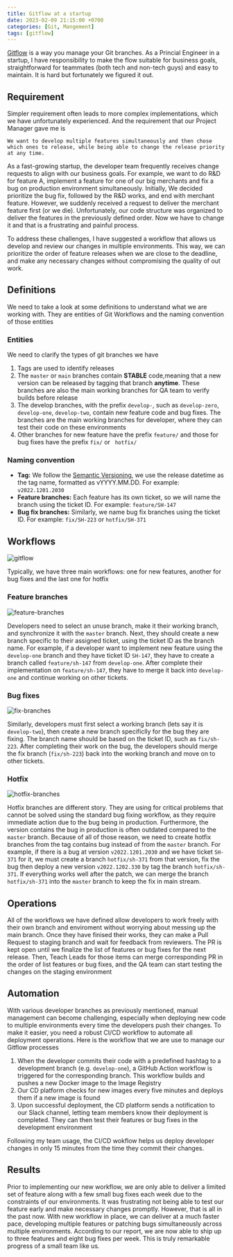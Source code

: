 ```yaml
---
title: Gitflow at a startup
date: 2023-02-09 21:15:00 +0700
categories: [Git, Mangement]
tags: [gitflow]
---
```


[Gitflow](https://www.atlassian.com/git/tutorials/comparing-workflows/gitflow-workflow) is a way you manage your Git branches. As a Princial Engineer in a startup, I have responsibility to make the flow suitable for business goals, straightforward for teammates (both tech and non-tech guys) and easy to maintain. It is hard but fortunately we figured it out.

## Requirement

Simpler requirement often leads to more complex implementations, which we have unfortunately experienced. And the requirement that our Project Manager gave me is

```
We want to develop multiple features simultaneously and then chose which ones to release, while being able to change the release priority at any time.
```

As a fast-growing startup, the developer team frequently receives change requests to align with our business goals. For example, we want to do R&D for feature A, implement a feature for one of our big merchants and fix a bug on production environment simultaneously. Initially, We decided prioritize the bug fix, followed by the R&D works, and end with merchant feature. However, we suddenly received a request to deliver the merchant feature first (or we die). Unfortunately, our code structure was organized to deliver the features in the previously defined order. Now we have to change it and that is a frustrating and painful process. 

To address these challenges, I have suggested a workflow that allows us develop and review our changes in multiple environments. This way, we can prioritize the order of feature releases when we are close to the deadline, and make any necessary changes without compromising the quality of out work.

## Definitions

We need to take a look at some definitions to understand what we are working with. They are entities of Git Workflows and the naming convention of those entities

### Entities

We need to clarify the types of git branches we have

1. Tags are used to identify releases
2. The `master` or `main` branches contain **STABLE** code,meaning that a new version can be released by tagging that branch **anytime**. These branches are also the main working branches for QA team to verify builds before release
3. The develop branches, with the prefix `develop-`, such as `develop-zero`, `develop-one`, `develop-two`, contain new feature code and bug fixes. The branches are the main working branches for developer, where they can test their code on these environments
4. Other branches for new feature have the prefix `feature/` and those for bug fixes have the prefix `fix/` or ` hotfix/`

### Naming convention

- **Tag:** We follow the [Semantic Versioning](https://semver.org/), we use the release datetime as the tag name, formatted as vYYYY.MM.DD. For example: `v2022.1201.2030`
- **Feature branches:** Each feature has its own ticket, so we will name the branch using the ticket ID. For example: `feature/SH-147`
- **Bug fix branches:** Similarly, we name bug fix branches using the ticket ID. For example: `fix/SH-223` or `hotfix/SH-371`

## Workflows

![gitflow](/assets/img/2023-02-09-gitflow.png)

Typically, we have three main workflows: one for new features, another for bug fixes and the last one for hotfix

### Feature branches

![feature-branches](/assets/img/2023-02-09-feature-branches.png)

Developers need to select an unuse branch, make it their working branch, and synchronize it with the `master` branch. Next, they should create a new branch specific to their assigned ticket, using the ticket ID as the branch name. For example, if a developer want to implement new feature using the `develop-one` branch and they have ticket ID `SH-147`, they have to create a branch called `feature/sh-147` from `develop-one`. After complete their implementation on `feature/sh-147`, they have to merge it back into `develop-one` and continue working on other tickets.

### Bug fixes

![fix-branches](/assets/img/2023-02-09-fix-branches.png)

Similarly, developers must first select a working branch (lets say it is `develop-two`), then create a new branch specificlly for the bug they are fixing. The branch name should be based on the ticket ID, such as `fix/sh-223`. After completing their work on the bug, the developers should merge the fix branch (`fix/sh-223`) back into the working branch and move on to other tickets.

### Hotfix

![hotfix-branches](/assets/img/2023-02-09-hotfix-branches.png)

Hotfix branches are different story. They are using for critical problems that cannot be solved using the standard bug fixing workflow, as they require immediate action due to the bug being in production. Furthermore, the version contains the bug in production is often outdated compared to the `master` branch. Because of all of those reason, we need to create hotfix branches from the tag contains bug instead of from the `master` branch. For example, if there is a bug at version `v2022.1201.2030` and we have ticket `SH-371` for it, we must create a branch `hotfix/sh-371` from that version, fix the bug then deploy a new version `v2022.1202.330` by tag the branch `hotfix/sh-371`. If everything works well after the patch, we can merge the branch `hotfix/sh-371` into the `master` branch to keep the fix in main stream.

## Operations

All of the workflows we have defined allow developers to work freely with their own branch and enviroment without worrying about messing up the main branch. Once they have finised their works, they can make a Pull Request to staging branch and wait for feedback from reviewers. The PR is kept open until we finalize the list of features or bug fixes for the next release. Then, Teach Leads for those items can merge corresponding PR in the order of list features or bug fixes, and the QA team can start testing the changes on the staging environment

## Automation

With various developer branches as previously mentioned, manual management can become challenging, especially when deploying new code to multiple environments every time the developers push their changes. To make it easier, you need a robust CI/CD workflow to automate all deployment operations. Here is the workflow that we are use to manage our Gitflow processes

1. When the developer commits their code with a predefined hashtag to a development branch (e.g. `develop-one`), a GitHub Action workflow is triggered for the corresponding branch. This workflow builds and pushes a new Docker image to the Image Registry
2. Our CD platform checks for new images every five minutes and deploys them if a new image is found
3. Upon successful deployment, the CD platform sends a notification to our Slack channel, letting team members know their deployment is completed. They can then test their features or bug fixes in the development environment

Following my team usage, the CI/CD wokflow helps us deploy developer changes in only 15 minutes from the time they commit their changes.

## Results

Prior to implementing our new workflow, we are only able to deliver a limited set of feature along with a few small bug fixes each week due to the constraints of our environments. It was frustrating not being able to test our feature early and make necessary changes promptly. However, that is all in the past now. With new workflow in place, we can deliver at a much faster pace, developing multiple features or patching bugs simultaneously across multiple environments. According to our report, we are now able to ship up to three features and eight bug fixes per week. This is truly remarkable progress of a small team like us.